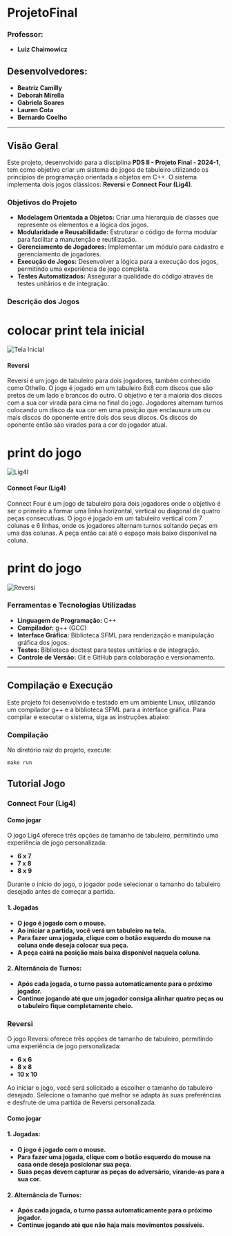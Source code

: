 # ProjetoFinal
 
### Professor: 
* **Luiz Chaimowicz**



## Desenvolvedores:
*  **Beatriz Camilly**
*  **Deborah Mirella**
*  **Gabriela Soares**
*  **Lauren Cota**
*  **Bernardo Coelho**

---

## Visão Geral
Este projeto, desenvolvido para a disciplina **PDS II - Projeto Final - 2024-1**, tem como objetivo criar um sistema de jogos de tabuleiro utilizando os princípios de programação orientada a objetos em C++. O sistema implementa dois jogos clássicos: **Reversi** e **Connect Four (Lig4)**.

### Objetivos do Projeto
- **Modelagem Orientada a Objetos:** Criar uma hierarquia de classes que represente os elementos e a lógica dos jogos.
- **Modularidade e Reusabilidade:** Estruturar o código de forma modular para facilitar a manutenção e reutilização.
- **Gerenciamento de Jogadores:** Implementar um módulo para cadastro e gerenciamento de jogadores.
- **Execução de Jogos:** Desenvolver a lógica para a execução dos jogos, permitindo uma experiência de jogo completa.
- **Testes Automatizados:** Assegurar a qualidade do código através de testes unitários e de integração.

### Descrição dos Jogos

# colocar print tela inicial
![Tela Inicial](caminho/para/imagem.png)

#### Reversi
Reversi é um jogo de tabuleiro para dois jogadores, também conhecido como Othello. O jogo é jogado em um tabuleiro 8x8 com discos que são pretos de um lado e brancos do outro. O objetivo é ter a maioria dos discos com a sua cor virada para cima no final do jogo. Jogadores alternam turnos colocando um disco da sua cor em uma posição que enclausura um ou mais discos do oponente entre dois dos seus discos. Os discos do oponente então são virados para a cor do jogador atual.

# print do jogo
![Lig4l](caminho/para/imagem.png)

#### Connect Four (Lig4)
Connect Four é um jogo de tabuleiro para dois jogadores onde o objetivo é ser o primeiro a formar uma linha horizontal, vertical ou diagonal de quatro peças consecutivas. O jogo é jogado em um tabuleiro vertical com 7 colunas e 6 linhas, onde os jogadores alternam turnos soltando peças em uma das colunas. A peça então cai até o espaço mais baixo disponível na coluna.

# print do jogo
![Reversi](caminho/para/imagem.png)

### Ferramentas e Tecnologias Utilizadas
- **Linguagem de Programação:** C++
- **Compilador:** g++ (GCC)
- **Interface Gráfica:** Biblioteca SFML para renderização e manipulação gráfica dos jogos.
- **Testes:** Biblioteca doctest para testes unitários e de integração.
- **Controle de Versão:** Git e GitHub para colaboração e versionamento.

---

## Compilação e Execução
Este projeto foi desenvolvido e testado em um ambiente Linux, utilizando um compilador g++ e a biblioteca SFML para a interface gráfica. Para compilar e executar o sistema, siga as instruções abaixo:

### Compilação
No diretório raiz do projeto, execute:

```
make run
```

## Tutorial Jogo

### Connect Four (Lig4)

#### Como jogar

O jogo Lig4 oferece três opções de tamanho de tabuleiro, permitindo uma experiência de jogo personalizada:

   - **6 x 7**
   - **7 x 8**
   - **8 x 9**

Durante o início do jogo, o jogador pode selecionar o tamanho do tabuleiro desejado antes de começar a partida.

#### 1. Jogadas

- **O jogo é jogado com o mouse.**
- **Ao iniciar a partida, você verá um tabuleiro na tela.**
- **Para fazer uma jogada, clique com o botão esquerdo do mouse na coluna onde deseja        colocar sua peça.**
- **A peça cairá na posição mais baixa disponível naquela coluna.**

#### 2. Alternância de Turnos:

- **Após cada jogada, o turno passa automaticamente para o próximo jogador.**
- **Continue jogando até que um jogador consiga alinhar quatro peças ou o tabuleiro fique completamente cheio.**

### Reversi

O jogo Reversi oferece três opções de tamanho de tabuleiro, permitindo uma experiência de jogo personalizada:

   - **6 x 6**
   - **8 x 8**
   - **10 x 10**

Ao iniciar o jogo, você será solicitado a escolher o tamanho do tabuleiro desejado. Selecione o tamanho que melhor se adapta às suas preferências e desfrute de uma partida de Reversi personalizada.

#### Como jogar

#### 1. Jogadas:

- **O jogo é jogado com o mouse.**
- **Para fazer uma jogada, clique com o botão esquerdo do mouse na casa onde deseja          posicionar sua peça.**
- **Suas peças devem capturar as peças do adversário, virando-as para a sua cor.**

#### 2. Alternância de Turnos:

- **Após cada jogada, o turno passa automaticamente para o próximo jogador.**
- **Continue jogando até que não haja mais movimentos possíveis.**






